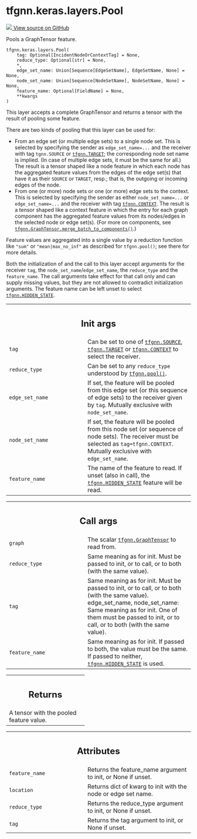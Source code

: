 # tfgnn.keras.layers.Pool

<!-- Insert buttons and diff -->

<a target="_blank" href="https://github.com/tensorflow/gnn/tree/master/tensorflow_gnn/keras/layers/graph_ops.py#L806-L919">
<img src="https://www.tensorflow.org/images/GitHub-Mark-32px.png" /> View source
on GitHub </a>

Pools a GraphTensor feature.

<pre class="devsite-click-to-copy prettyprint lang-py tfo-signature-link">
<code>tfgnn.keras.layers.Pool(
    tag: Optional[IncidentNodeOrContextTag] = None,
    reduce_type: Optional[str] = None,
    *,
    edge_set_name: Union[Sequence[EdgeSetName], EdgeSetName, None] = None,
    node_set_name: Union[Sequence[NodeSetName], NodeSetName, None] = None,
    feature_name: Optional[FieldName] = None,
    **kwargs
)
</code></pre>

<!-- Placeholder for "Used in" -->

This layer accepts a complete GraphTensor and returns a tensor with the
result of pooling some feature.

There are two kinds of pooling that this layer can be used for:

*   From an edge set (or multiple edge sets) to a single node set. This is
    selected by specifying the sender as `edge_set_name=...` and the receiver
    with tag `tgnn.SOURCE` or
    <a href="../../../tfgnn.md#TARGET"><code>tfgnn.TARGET</code></a>; the
    corresponding node set name is implied. (In case of multiple edge sets, it
    must be the same for all.) The result is a tensor shaped like a node feature
    in which each node has the aggregated feature values from the edges of the
    edge set(s) that have it as their `SOURCE` or `TARGET`, resp.; that is, the
    outgoing or incoming edges of the node.
*   From one (or more) node sets or one (or more) edge sets to the context. This
    is selected by specifying the sender as either `node_set_name=...` or
    `edge_set_name=...` and the receiver with tag
    <a href="../../../tfgnn.md#CONTEXT"><code>tfgnn.CONTEXT</code></a>. The
    result is a tensor shaped like a context feature in which the entry for each
    graph component has the aggregated feature values from its nodes/edges in
    the selected node or edge set(s). (For more on components, see
    <a href="../../../tfgnn/GraphTensor.md#merge_batch_to_components"><code>tfgnn.GraphTensor.merge_batch_to_components()</code></a>.)

Feature values are aggregated into a single value by a reduction function like
`"sum"` or `"mean|max_no_inf"` as described for `tfgnn.pool()`; see there for
more details.

Both the initialization of and the call to this layer accept arguments for the
receiver `tag`, the `node_set_name`/`edge_set_name`, the `reduce_type` and the
`feature_name`. The call arguments take effect for that call only and can supply
missing values, but they are not allowed to contradict initialization arguments.
The feature name can be left unset to select
<a href="../../../tfgnn.md#HIDDEN_STATE"><code>tfgnn.HIDDEN_STATE</code></a>.

<!-- Tabular view -->
 <table class="responsive fixed orange">
<colgroup><col width="214px"><col></colgroup>
<tr><th colspan="2"><h2 class="add-link">Init args</h2></th></tr>

<tr>
<td>
<code>tag</code><a id="tag"></a>
</td>
<td>
Can be set to one of <a href="../../../tfgnn.md#SOURCE"><code>tfgnn.SOURCE</code></a>, <a href="../../../tfgnn.md#TARGET"><code>tfgnn.TARGET</code></a> or <a href="../../../tfgnn.md#CONTEXT"><code>tfgnn.CONTEXT</code></a>
to select the receiver.
</td>
</tr><tr>
<td>
<code>reduce_type</code><a id="reduce_type"></a>
</td>
<td>
Can be set to any <code>reduce_type</code> understood by <a href="../../../tfgnn/pool.md"><code>tfgnn.pool()</code></a>.
</td>
</tr><tr>
<td>
<code>edge_set_name</code><a id="edge_set_name"></a>
</td>
<td>
If set, the feature will be pooled from this edge set
(or this sequence of edge sets) to the receiver given by <code>tag</code>.
Mutually exclusive with <code>node_set_name</code>.
</td>
</tr><tr>
<td>
<code>node_set_name</code><a id="node_set_name"></a>
</td>
<td>
If set, the feature will be pooled from this node set
(or sequence of node sets). The receiver must be selected as
<code>tag=tfgnn.CONTEXT</code>. Mutually exclusive with <code>edge_set_name</code>.
</td>
</tr><tr>
<td>
<code>feature_name</code><a id="feature_name"></a>
</td>
<td>
The name of the feature to read. If unset (also in call),
the <a href="../../../tfgnn.md#HIDDEN_STATE"><code>tfgnn.HIDDEN_STATE</code></a> feature will be read.
</td>
</tr>
</table>

<!-- Tabular view -->
 <table class="responsive fixed orange">
<colgroup><col width="214px"><col></colgroup>
<tr><th colspan="2"><h2 class="add-link">Call args</h2></th></tr>

<tr>
<td>
<code>graph</code><a id="graph"></a>
</td>
<td>
The scalar <a href="../../../tfgnn/GraphTensor.md"><code>tfgnn.GraphTensor</code></a> to read from.
</td>
</tr><tr>
<td>
<code>reduce_type</code><a id="reduce_type"></a>
</td>
<td>
Same meaning as for init. Must be passed to init, or to call,
or to both (with the same value).
</td>
</tr><tr>
<td>
<code>tag</code><a id="tag"></a>
</td>
<td>
Same meaning as for init. Must be passed to init, or to call,
  or to both (with the same value).
edge_set_name, node_set_name: Same meaning as for init. One of them must
  be passed to init, or to call, or to both (with the same value).
</td>
</tr><tr>
<td>
<code>feature_name</code><a id="feature_name"></a>
</td>
<td>
Same meaning as for init. If passed to both, the value must
be the same. If passed to neither, <a href="../../../tfgnn.md#HIDDEN_STATE"><code>tfgnn.HIDDEN_STATE</code></a> is used.
</td>
</tr>
</table>

<!-- Tabular view -->
 <table class="responsive fixed orange">
<colgroup><col width="214px"><col></colgroup>
<tr><th colspan="2"><h2 class="add-link">Returns</h2></th></tr>
<tr class="alt">
<td colspan="2">
A tensor with the pooled feature value.
</td>
</tr>

</table>





<!-- Tabular view -->
 <table class="responsive fixed orange">
<colgroup><col width="214px"><col></colgroup>
<tr><th colspan="2"><h2 class="add-link">Attributes</h2></th></tr>

<tr>
<td>
<code>feature_name</code><a id="feature_name"></a>
</td>
<td>
Returns the feature_name argument to init, or None if unset.
</td>
</tr><tr>
<td>
<code>location</code><a id="location"></a>
</td>
<td>
Returns dict of kwarg to init with the node or edge set name.
</td>
</tr><tr>
<td>
<code>reduce_type</code><a id="reduce_type"></a>
</td>
<td>
Returns the reduce_type argument to init, or None if unset.
</td>
</tr><tr>
<td>
<code>tag</code><a id="tag"></a>
</td>
<td>
Returns the tag argument to init, or None if unset.
</td>
</tr>
</table>

